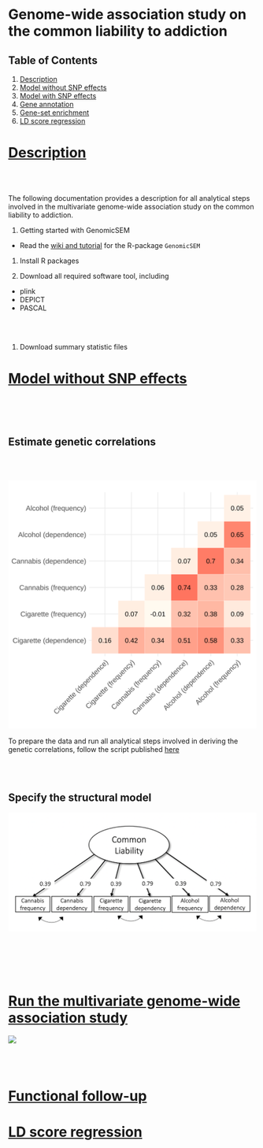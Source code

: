 Genome-wide association study on the common liability to addiction
================

## Table of Contents

1.  [Description](#description)
2.  [Model without SNP effects](#model)
3.  [Model with SNP effects](#modelSNP)
4.  [Gene annotation](#functional)
5.  [Gene-set enrichment](#enrichment)
6.  [LD score regression](#ldsc)

# [Description](#description)

</br></br>

The following documentation provides a description for all analytical
steps involved in the multivariate genome-wide association study on the
common liability to addiction.

1.  Getting started with GenomicSEM

-   Read the [wiki and
    tutorial](https://github.com/GenomicSEM/GenomicSEM/wiki) for the
    R-package `GenomicSEM`

1.  Install R packages

2.  Download all required software tool, including

-   plink
-   DEPICT
-   PASCAL

</br></br>

1.  Download summary statistic files

# [Model without SNP effects](#model)

</br></br></br>

## Estimate genetic correlations

</br></br>

![](results/figures/CorrGWA.svg) </br>

To prepare the data and run all analytical steps involved in deriving
the genetic correlations, follow the script published
[here](https://github.com/TabeaSchoeler/TS2021_CommonLiabAddiction/tree/master/analysis)

</br></br>

## Specify the structural model

![](results/figures/strucModel.png)

</br></br></br></br>

# [Run the multivariate genome-wide association study](#modelSNP)

![](results/figures/ManHplot_commonLiability.jpeg)

</br></br>

# [Functional follow-up](#functional)

# [LD score regression](#ldsc)
